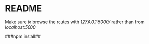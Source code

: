 # README #





Make sure to browse the routes with *127.0.0.1:5000/* rather than from *localhost:5000*


###npm install##